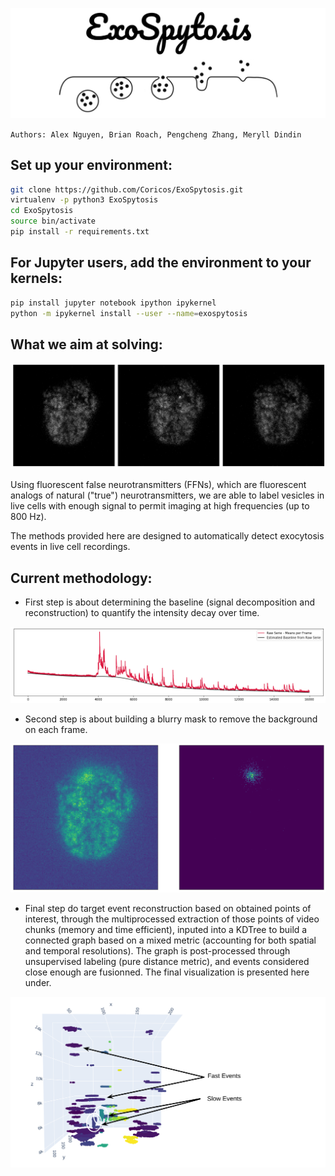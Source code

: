 ![LOGO](./assets/exospytosis-logo.png)

`Authors: Alex Nguyen, Brian Roach, Pengcheng Zhang, Meryll Dindin`

## Set up your environment:

```bash
git clone https://github.com/Coricos/ExoSpytosis.git
virtualenv -p python3 ExoSpytosis
cd ExoSpytosis
source bin/activate
pip install -r requirements.txt
```

## For Jupyter users, add the environment to your kernels:

```bash
pip install jupyter notebook ipython ipykernel
python -m ipykernel install --user --name=exospytosis
```

## What we aim at solving:

![LOGO](./assets/event-spotting.png)

Using fluorescent false neurotransmitters (FFNs), which are fluorescent analogs of natural ("true") neurotransmitters, we are able to label vesicles in live cells with enough signal to permit imaging at high frequencies (up to 800 Hz).

The methods provided here are designed to automatically detect exocytosis events in live cell recordings.

## Current methodology:

* First step is about determining the baseline (signal decomposition and reconstruction) to quantify the intensity decay over time.

![LOGO](./assets/baseline-removal.png)

* Second step is about building a blurry mask to remove the background on each frame.

![LOGO](./assets/background-removal.png)

* Final step do target event reconstruction based on obtained points of interest, through the multiprocessed extraction of those points of video chunks (memory and time efficient), inputed into a KDTree to build a connected graph based on a mixed metric (accounting for both spatial and temporal resolutions). The graph is post-processed through unsupervised labeling (pure distance metric), and events considered close enough are fusionned. The final visualization is presented here under.

![LOGO](./assets/event-detection.png)